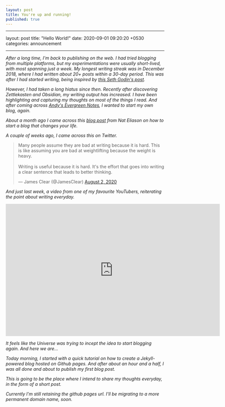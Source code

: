 ```yaml
---
layout: post
title: You're up and running!
published: true
---
```

---
layout: post
title:  "Hello World!"
date:   2020-09-01 09:20:20 +0530
categories: announcement

---

*After a long time, I'm back to publishing on the web. I had tried blogging from multiple platforms, but my experimentations were usually short-lived, with most spanning just a week. My longest writing streak was in December 2018, where I had written about 20+ posts within a 30-day period. This was after I had started writing, being inspired by [this Seth Godin's post](https://seths.blog/2018/10/the-first-1000-are-the-most-difficult/).* 

*However, I had taken a long hiatus since then. Recently after discovering Zettlekasten and Obsidian, my writing output has increased. I have been highlighting and capturing my thoughts on most of the things I read. And after coming across [Andy's Evergreen Notes](https://notes.andymatuschak.org/), I wanted to start my own blog, again.*

*About a month ago I came across this [blog post](https://www.nateliason.com/blog/start-a-blog) from Nat Eliason on how to start a blog that changes your life.*  

*A couple of weeks ago, I came across this on Twitter.*

<blockquote class="twitter-tweet"><p lang="en" dir="ltr">Many people assume they are bad at writing because it is hard. This is like assuming you are bad at weightlifting because the weight is heavy.<br><br>Writing is useful because it is hard. It&#39;s the effort that goes into writing a clear sentence that leads to better thinking.</p>&mdash; James Clear (@JamesClear) <a href="https://twitter.com/JamesClear/status/1289976285028954113?ref_src=twsrc%5Etfw">August 2, 2020</a></blockquote> <script async src="https://platform.twitter.com/widgets.js" charset="utf-8"></script>

*And just last week, a video from one of my favourite YouTubers, reiterating the point about writing everyday.*

<iframe width="680" height="420" src="https://www.youtube.com/embed/S0b_Q4r7vro" frameborder="0" allow="accelerometer; autoplay; encrypted-media; gyroscope; picture-in-picture" allowfullscreen></iframe>

*It feels like the Universe was trying to incept the idea to start blogging again. And here we are...*

*Today morning, I started with a quick tutorial on how to create a Jekyll-powered blog hosted on Github pages. And after about an hour and a half, I was all done and about to publish my first blog post.* 

*This is going to be the place where I intend to share my thoughts everyday, in the form of a short post.* 

*Currently I'm still retaining the github pages url. I'll be migrating to a more permanent domain name, soon.*